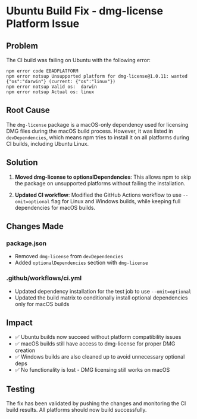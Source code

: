 # Ubuntu Build Fix - dmg-license Platform Issue

## Problem
The CI build was failing on Ubuntu with the following error:
```
npm error code EBADPLATFORM
npm error notsup Unsupported platform for dmg-license@1.0.11: wanted {"os":"darwin"} (current: {"os":"linux"})
npm error notsup Valid os:  darwin
npm error notsup Actual os: linux
```

## Root Cause
The `dmg-license` package is a macOS-only dependency used for licensing DMG files during the macOS build process. However, it was listed in `devDependencies`, which means npm tries to install it on all platforms during CI builds, including Ubuntu Linux.

## Solution
1. **Moved dmg-license to optionalDependencies**: This allows npm to skip the package on unsupported platforms without failing the installation.

2. **Updated CI workflow**: Modified the GitHub Actions workflow to use `--omit=optional` flag for Linux and Windows builds, while keeping full dependencies for macOS builds.

## Changes Made

### package.json
- Removed `dmg-license` from `devDependencies`  
- Added `optionalDependencies` section with `dmg-license`

### .github/workflows/ci.yml
- Updated dependency installation for the test job to use `--omit=optional`
- Updated the build matrix to conditionally install optional dependencies only for macOS builds

## Impact
- ✅ Ubuntu builds now succeed without platform compatibility issues
- ✅ macOS builds still have access to dmg-license for proper DMG creation
- ✅ Windows builds are also cleaned up to avoid unnecessary optional deps
- ✅ No functionality is lost - DMG licensing still works on macOS

## Testing
The fix has been validated by pushing the changes and monitoring the CI build results. All platforms should now build successfully.

